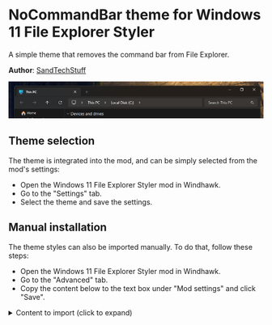 # NoCommandBar theme for Windows 11 File Explorer Styler

A simple theme that removes the command bar from File Explorer.

**Author**: [SandTechStuff](https://github.com/SandTechStuff)

![Screenshot](screenshot.png)

## Theme selection

The theme is integrated into the mod, and can be simply selected from the mod's
settings:

* Open the Windows 11 File Explorer Styler mod in Windhawk.
* Go to the "Settings" tab.
* Select the theme and save the settings.

## Manual installation

The theme styles can also be imported manually. To do that, follow these steps:

* Open the Windows 11 File Explorer Styler mod in Windhawk.
* Go to the "Advanced" tab.
* Copy the content below to the text box under "Mod settings" and click "Save".

<details>
<summary>Content to import (click to expand)</summary>

```json
{
	"controlStyles[0].target": "FileExplorerExtensions.CommandBarControl",
	"controlStyles[0].styles[0]": "Visibility=Collapsed",
	"controlStyles[1].target": "FileExplorerExtensions.NavigationBarControl",
	"controlStyles[1].styles[0]": "Grid.RowSpan=2",
	"explorerFrameContainerHeight": 87
}
```